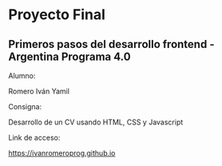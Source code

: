# Proyecto Final
## Primeros pasos del desarrollo frontend - Argentina Programa 4.0

Alumno:

Romero Iván Yamil


Consigna:

Desarrollo de un CV usando HTML, CSS y Javascript


Link de acceso:

https://ivanromeroprog.github.io
